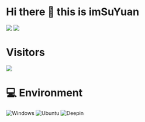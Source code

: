 # Hi there 👋 this is imSuYuan
![](https://github-readme-stats.vercel.app/api?username=imSuYuan&show_icons=true&include_all_commits=true&theme=radical)
![](https://github-readme-stats.vercel.app/api/top-langs/?username=imSuYuan&layout=compact&langs_count=10&theme=radical)

# Visitors
![](https://count.getloli.com/get/@imSuYuana?theme=gelbooru)

# 💻 Environment
![Windows](https://img.shields.io/badge/Windows%2011-00BBFF?style=flat-square&logo=Windows&logoColor=ffffff)
![Ubuntu](https://img.shields.io/badge/Ubuntu%2022%2e04-dd4814?style=flat-square&logo=ubuntu&logoColor=ffffff)
![Deepin](https://img.shields.io/badge/Deepin%2020%2e06-2fb0da?style=flat-square&logo=deepin&logoColor=ffffff)
